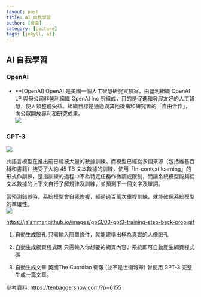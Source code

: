 ```yaml
---
layout: post
title: AI 自我學習
author: [曾韋]
category: [Lecture]
tags: [jekyll, ai]
---
```


AI 自我學習
---
### OpenAI

* **[OpenAI]
OpenAI 是美國一個人工智慧研究實驗室，由營利組織 OpenAI LP 與母公司非營利組織 OpenAI Inc 所組成，目的是促進和發展友好的人工智慧，使人類整體受益。組織目標是通過與其他機構和研究者的「自由合作」，向公眾開放專利和研究成果。<br>
![](https://tenbaggersnow.com/wp-content/uploads/2021/01/openai-1-320x133.png)

### GPT-3
![](https://tenbaggersnow.com/wp-content/uploads/2021/01/1_jfPejaM39BLFhR6FMD-pPQ-1-580x326.png)

此語言模型在推出前已經被大量的數據訓練。而模型已經從多個來源（包括維基百科和書籍）接受了大約 45 TB 文本數據的訓練，使用「In-context learning」的形式作訓練，是指訓練的過程中不為特定任務作微調或限制，而讓系統模型能夠從文本數據的上下文自行了解規律及訓練，並預測下一個文字及單詞。<br>

當預測錯誤時，系統模型會自我修複，經過過百萬次重複訓練，就能確保系統模型的準確性。<br>
![](https://github.com/wiwi22109/AI-course/blob/gh-pages/images/03-gpt3-training-step-back-prop.gif)

https://jalammar.github.io/images/gpt3/03-gpt3-training-step-back-prop.gif


1. 自動生成臉孔
只需輸入簡單條件，就能建構出極為真實的人像臉孔

2. 自動生成網頁程式碼
只需輸入你想要的網頁內容，系統即可自動產生網頁程式碼

4. 自動生成文章
英國The Guardian 衛報 (並不是世衞報章) 曾使用 GPT-3 完整生成一篇文章。

參考資料:
https://tenbaggersnow.com/?p=6155
